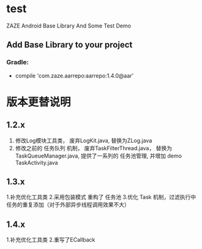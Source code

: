 # test
ZAZE Android Base Library And Some Test Demo


## Add Base Library to your project
### Gradle:
-    compile 'com.zaze.aarrepo:aarrepo:1.4.0@aar'




# 版本更替说明

## 1.2.x

1. 修改Log模块工具类， 废弃LogKit.java, 替换为ZLog.java
2. 修改之前的 任务队列 机制， 废弃TaskFilterThread.java， 替换为 TaskQueueManager.java, 提供了一系列的 任务池管理,
并增加 demo  TaskActivity.java


## 1.3.x
1.补充优化工具类
2.采用包装模式 重构了 任务池
3.优化 Task 机制，过滤执行中任务的重复添加（对于外部异步线程调用效果不大）


## 1.4.x
1.补充优化工具类
2.重写了ECallback

